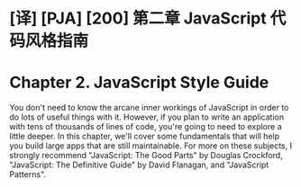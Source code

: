 # [译] [PJA] [200] 第二章 JavaScript 代码风格指南

# Chapter 2. JavaScript Style Guide

You don't need to know the arcane inner workings of JavaScript in order to do lots of useful things with it. However, if you plan to write an application with tens of thousands of lines of code, you're going to need to explore a little deeper. In this chapter, we'll cover some fundamentals that will help you build large apps that are still maintainable. For more on these subjects, I strongly recommend "JavaScript: The Good Parts" by Douglas Crockford, "JavaScript: The Definitive Guide" by David Flanagan, and "JavaScript Patterns".
